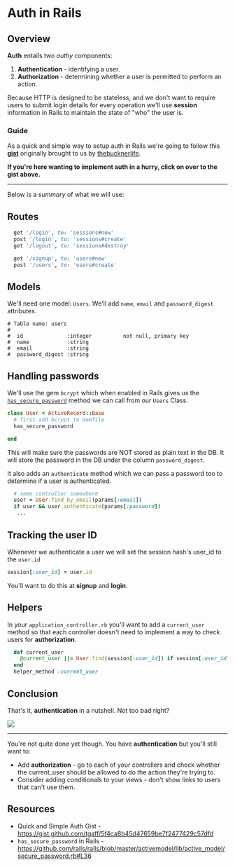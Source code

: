 # Auth in Rails

## Overview

**Auth** entails two _authy_ components:

1. **Authentication** - identifying a user.
2. **Authorization** - determining whether a user is permitted to perform an action.


Because HTTP is designed to be stateless, and we don't want to require users to submit login details for every operation we'll use **session** information in Rails to maintain the state of "who" the user is.

### Guide

As a quick and simple way to setup auth in Rails we're going to follow this **[gist](https://gist.github.com/tgaff/5f4ca8b45d47659be7f2477429c57dfd)** originally brought to us by [thebucknerlife](https://gist.github.com/thebucknerlife/10090014).

**If you're here wanting to implement auth in a hurry, click on over to the gist above.**

___

Below is a _summary_ of what we will use:

## Routes

```rb
  get '/login', to: 'sessions#new'
  post '/login', to: 'sessions#create'
  get '/logout', to: 'sessions#destroy'

  get '/signup', to: 'users#new'
  post '/users', to: 'users#create'
```

## Models

We'll need one model: `Users`.  We'll add `name`, `email` and `password_digest` attributes.

```
# Table name: users
#
#  id              :integer          not null, primary key
#  name            :string
#  email           :string
#  password_digest :string
```

## Handling passwords

We'll use the gem `bcrypt` which when enabled in Rails gives us the [`has_secure_password`](https://github.com/rails/rails/blob/master/activemodel/lib/active_model/secure_password.rb#L36) method we can call from our `Users` Class.

```rb
class User < ActiveRecord::Base
  # first add bcrypt to Gemfile
  has_secure_password

end
```

This will make sure the passwords are NOT stored as plain text in the DB.  It will store the password in the DB under the column `password_digest`.

It also adds an `authenticate` method which we can pass a password too to determine if a user is authenticated.

```rb
  # some controller somewhere
  user = User.find_by_email(params[:email])
  if user && user.authenticate(params[:password])
   ...
```

## Tracking the user ID

Whenever we authenticate a user we will set the session hash's user_id to the `user.id`

```rb
session[:user_id] = user.id
```

You'll want to do this at **signup** and **login**.

## Helpers

In your `application_controller.rb` you'll want to add a `current_user` method so that each controller doesn't need to implement a way to check users for **authorization**.

```rb
  def current_user
    @current_user ||= User.find(session[:user_id]) if session[:user_id]
  end
  helper_method :current_user
```
## Conclusion

That's it, **authentication** in a nutshell.  Not too bad right?  


<img src="http://i.giphy.com/TEFplLVRDMWBi.gif" style="max-width=400px;">

---

You're not quite done yet though.  You have **authentication** but you'll still want to:

* Add **authorization** -  go to each of your controllers and check whether the current_user should be allowed to do the action they're trying to.
* Consider adding conditionals to your views - don't show links to users that can't use them.


## Resources

* Quick and Simple Auth Gist - https://gist.github.com/tgaff/5f4ca8b45d47659be7f2477429c57dfd
* `has_secure_password` in Rails - https://github.com/rails/rails/blob/master/activemodel/lib/active_model/secure_password.rb#L36
